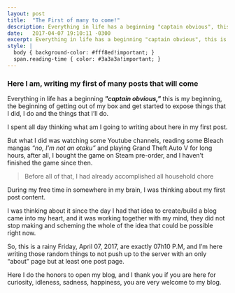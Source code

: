 ```yaml
---
layout: post
title:  "The First of many to come!"
description: Everything in life has a beginning "captain obvious", this is my beginning, the beginning of getting out of my box and get started to expose things that I did, I do and the things that I'll do for.
date:   2017-04-07 19:10:11 -0300
excerpt: Everything in life has a beginning "captain obvious", this is my beginning, the beginning of getting out of my box and get started to expose things that I did, I do and the things that I'll do for...
style: |
  body { background-color: #fff8ed!important; }
  span.reading-time { color: #3a3a3a!important; }
---
```

### Here I am, writing my first of many posts that will come

Everything in life has a beginning ***"captain obvious,"*** this is my beginning, the beginning of getting out of my box and get started to expose things that I did, I do and the things that I’ll do.

I spent all day thinking what am I going to writing about here in my first post.

But what I did was watching some Youtube channels, reading some Bleach mangas *“no, I’m not an otaku”* and playing Grand Theft Auto V for long hours, after all, I bought the game on Steam pre-order, and I haven’t finished the game since then.  

> Before all of that, I had already accomplished all household chore  

During my free time in somewhere in my brain, I was thinking about my first post content.

I was thinking about it since the day I had that idea to create/build a blog came into my heart, and it was working together with my mind, they did not stop making and scheming the whole of the idea that could be possible right now.

So, this is a rainy Friday, April 07, 2017, are exactly 07h10 P.M, and I’m here writing those random things to not push up to the server with an only “about” page but at least one post page.

Here I do the honors to open my blog, and I thank you if you are here for curiosity, idleness, sadness, happiness, you are very welcome to my blog.

